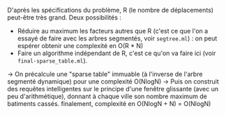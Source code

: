D'après les spécifications du problème, R (le nombre de déplacements) peut-être très grand. Deux possibilités :
- Réduire au maximum les facteurs autres que R (c'est ce que l'on a essayé de faire avec les arbres segmentés, voir `segtree.ml`) : on peut espérer obtenir une complexité en O(R * N)
- Faire un algorithme indépendant de R, c'est ce qu'on va faire ici (voir `final-sparse_table.ml`). 

-> On précalcule une "sparse table" immuable (à l'inverse de l'arbre segmenté dynamique) pour une complexité O(NlogN)
-> Puis on construit des requêtes intelligentes sur le principe d'une fenêtre glissante (avec un peu d'arithmétique),
donnant à chaque ville son nombre maximum de batiments cassés.
finalement, complexité en O(NlogN + N) = O(NlogN)
